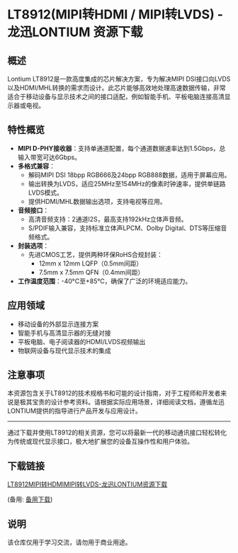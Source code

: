 # LT8912(MIPI转HDMI / MIPI转LVDS) - 龙迅LONTIUM 资源下载

## 概述

Lontium LT8912是一款高度集成的芯片解决方案，专为解决MIPI DSI接口向LVDS以及HDMI/MHL转换的需求而设计。此芯片能够高效地处理高速数据传输，非常适合于移动设备与显示技术之间的接口适配，例如智能手机、平板电脑连接高清显示器或电视。

## 特性概览

- **MIPI D-PHY接收器**：支持单通道配置，每个通道数据速率达到1.5Gbps，总输入带宽可达6Gbps。
- **多格式兼容**：
    - 解码MIPI DSI 18bpp RGB666及24bpp RGB888数据，适用于屏幕应用。
    - 输出转换为LVDS，适应25MHz至154MHz的像素时钟速率，提供单链路LVDS模式。
    - 提供HDMI/MHL数据输出选项，支持电视等应用。
- **音频接口**：
    - 高清音频支持：2通道I2S，最高支持192kHz立体声音频。
    - S/PDIF输入兼容，支持标准立体声LPCM、Dolby Digital、DTS等压缩音频格式。
- **封装选项**：
    - 先进CMOS工艺，提供两种环保RoHS合规封装：
        - 12mm x 12mm LQFP（0.5mm间距）
        - 7.5mm x 7.5mm QFN（0.4mm间距）
- **工作温度范围**：-40°C至+85°C，确保了广泛的环境适应能力。

## 应用领域

- 移动设备的外部显示连接方案
- 智能手机与高清显示器的无缝对接
- 平板电脑、电子阅读器的HDMI/LVDS视频输出
- 物联网设备与现代显示技术的集成

## 注意事项

本资源包含关于LT8912的技术规格书和可能的设计指南，对于工程师和开发者来说是极其宝贵的设计参考资料。请根据实际应用场景，详细阅读文档，遵循龙迅LONTIUM提供的指导进行产品开发与应用设计。

---

通过下载并使用LT8912的相关资源，您可以将最新一代的移动通讯接口轻松转化为传统或现代显示接口，极大地扩展您的设备互操作性和用户体验。

## 下载链接
[LT8912MIPI转HDMIMIPI转LVDS-龙迅LONTIUM资源下载](https://pan.quark.cn/s/3d3b5525ad54) 

(备用: [备用下载](https://pan.baidu.com/s/1u2ZijJ44RjR9I-feWux1xg?pwd=1234))

## 说明

该仓库仅用于学习交流，请勿用于商业用途。
